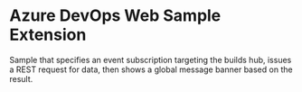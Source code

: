 # Azure DevOps Web Sample Extension

Sample that specifies an event subscription targeting the builds hub, issues a REST request for data, then shows a global message banner based on the result.